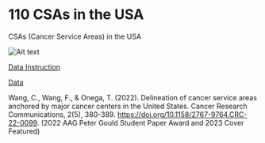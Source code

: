 # 110 CSAs in the USA
CSAs (Cancer Service Areas) in the USA

![Alt text](https://geowcz.github.io/images/CRC_Figure3_low_res.jpg)

[Data Instruction](https://drive.google.com/file/d/1Z8PKivpLCkt_CIXQj3wZ3edTCiJbmqOW/view?usp=sharing)

[Data](https://drive.google.com/file/d/18vmzoVauslMh7SmO-VTA8_Q0ujSlFYFe/view?usp=sharing)

Wang, C., Wang, F., & Onega, T. (2022). Delineation of cancer service areas anchored by major cancer centers in the United States. Cancer Research Communications, 2(5), 380-389. https://doi.org/10.1158/2767-9764.CRC-22-0099. (2022 AAG Peter Gould Student Paper Award and 2023 Cover Featured)
